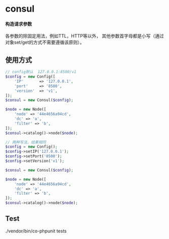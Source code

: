 # consul

#### 构造请求参数
各参数的除固定用法，例如TTL，HTTP等以外，
其他参数首字母都是小写（通过对象set/get的方式不需要遵循该原则）。

## 使用方式
```php
// config默认  127.0.0.1:8500/v1
$config = new Config([
    'IP'       => '127.0.0.1',
    'port'     => '8500',
    'version'  => 'v1',
]);
$consul = new Consul($config);

$node = new Node([
    'node' => '44e4656a94cd',
    'dc' => 'a',
    'filter' => 'b',
]);
$consul->catalog()->node($node);

// 两种写法，结果相同
$config = new Config();
$config->setIP('127.0.0.1');
$config->setPort('8500');
$config->setVersion('v1');    

$consul = new Consul($config);

$node = new Node([
    'node' => '44e4656a94cd',
    'dc' => 'a',
    'filter' => 'b',
]);
$consul->catalog()->node($node);

```

## Test
 ./vendor/bin/co-phpunit tests